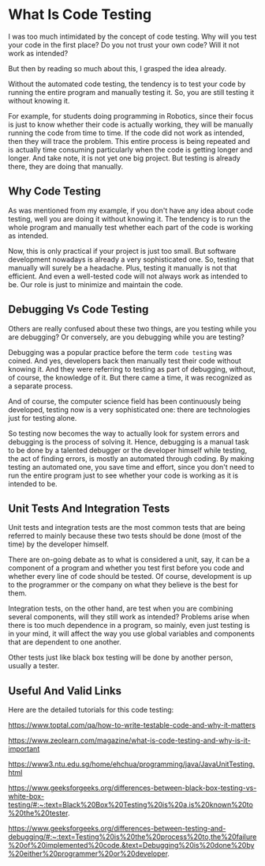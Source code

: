 # What Is Code Testing
I was too much intimidated by the concept 
of code testing. Why
will you test your code in the first place? Do
you not trust your own code? Will it
not work as intended?

But then by reading so much about this, I grasped
the idea already.

Without the automated code testing,
the tendency is to test
your code by running the entire program and
manually testing it. So, you are still testing
it without knowing it.

For example, for students doing programming 
in Robotics, since their focus is just to know
whether their code is actually working,
they will be manually running the code
from time to time. If the code did not
work as intended, then they will trace
the problem. This entire process
is being repeated and is actually time
consuming particularly when the code
is getting longer and longer. And take
note, it is not yet one big project.
But testing is already there, they are 
doing that manually.

## Why Code Testing
As was mentioned from my example,
if you don't have any idea about
code testing, well you are doing it
without knowing it. The tendency is to
run the whole program and manually 
test whether each part of the 
code is working as intended.

Now, this is only practical if your
project is just too small. But
software development nowadays 
is already a very sophisticated one.
So, testing that manually will surely
be a headache. Plus, testing it
manually is not that efficient.
And even a well-tested code will not
always work as intended to be.
Our role is just to minimize and 
maintain the code.

## Debugging Vs Code Testing
Others are really confused about these two
things, are you testing while you are debugging?
Or conversely, are you debugging while you are
testing?

Debugging was a popular practice before
the term `code testing` was coined. And yes,
developers back then manually test
their code without knowing it. And they
were referring to testing as part of
debugging, without, of course, the knowledge
of it. But there came a time, 
it was recognized as a separate process.

And of course, the computer science field
has been continuously being developed, testing
now is a very sophisticated one: there 
are technologies just for testing alone.

So testing now becomes the way to actually
look for system errors and debugging is 
the process of solving it. Hence, debugging
is a manual task to be done by a talented
debugger or the developer himself while
testing, the act of finding errors, is
mostly an automated through coding. 
By making testing
an automated one, you save time and effort, 
since you don't need to run the entire
program just to see whether your code
is working as it is intended to be.

## Unit Tests And Integration Tests
Unit tests and integration tests are the most
common tests that are being referred to
mainly because these two tests should be done
(most of the time) by 
the developer himself.

There are on-going debate as to
what is considered a unit, say,
it can be a component of a program
and whether you test first before
you code and whether every line
of code should be tested. 
Of course, development is up 
to the programmer or the company
on what they believe is the 
best for them. 

Integration tests, on the other
hand, are test when you are 
combining several components,
will they still work as intended?
Problems arise when there
is too much dependence in
a program, so mainly, even just
testing is in your mind,
it will affect the way you
use global variables and 
components that are dependent
to one another.

Other tests just like black box
testing will be done by another person,
usually a tester.

## Useful And Valid Links
Here are the detailed tutorials for this code testing:

https://www.toptal.com/qa/how-to-write-testable-code-and-why-it-matters

https://www.zeolearn.com/magazine/what-is-code-testing-and-why-is-it-important

https://www3.ntu.edu.sg/home/ehchua/programming/java/JavaUnitTesting.html
 
https://www.geeksforgeeks.org/differences-between-black-box-testing-vs-white-box-testing/#:~:text=Black%20Box%20Testing%20is%20a,is%20known%20to%20the%20tester. 

https://www.geeksforgeeks.org/differences-between-testing-and-debugging/#:~:text=Testing%20is%20the%20process%20to,the%20failure%20of%20implemented%20code.&text=Debugging%20is%20done%20by%20either%20programmer%20or%20developer.
